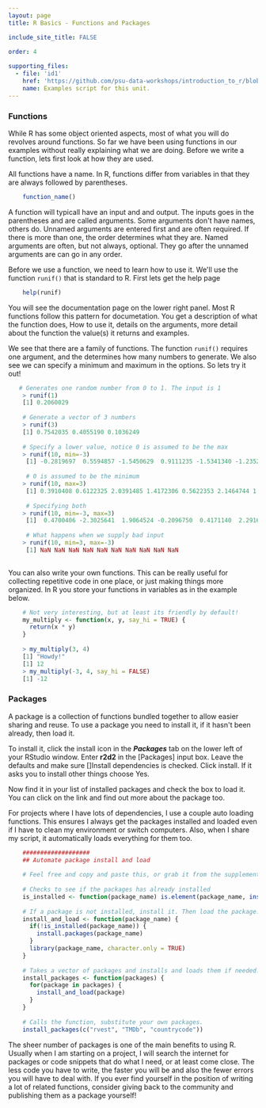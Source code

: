 ```yaml
---
layout: page
title: R Basics - Functions and Packages

include_site_title: FALSE

order: 4
    
supporting_files:
  - file: 'id1'
    href: 'https://github.com/psu-data-workshops/introduction_to_r/blob/master/scripts/data_types.R'
    name: Examples script for this unit.  
---
```


### Functions

While R has some object oriented aspects, most of what you will do revolves 
around functions. So far we have been using functions in our examples without
really explaining what we are doing. Before we write a function, lets first
look at how they are used.

All functions have a name. In R, functions differ from variables in that they
are always followed by parentheses.

```R
    function_name()
```

A function will typicall have an input and and output. The inputs goes in
the parentheses and are called arguments. Some arguments don't have names, others do.
Unnamed arguments are entered first and are often required. If there is more
than one, the order determines what they are. Named arguments are often, but
not always, optional. They go after the unnamed arguments are can go in 
any order. 

Before we use a function, we need to learn how to use it. We'll use the 
function `runif()` that is standard to R. First lets get the help page

```R
    help(runif)
```

You will see the documentation page on the lower right panel. Most R functions 
follow this pattern for documetation. You get a description of what the function
does, How to use it, details on the arguments, more detail about the function
the value(s) it returns and examples. 

We see that there are a family of functions. The function `runif()` requires
one argument, and the determines how many numbers to generate. We also see 
we can specify a minimum and maximum in the options. So lets try it out!



```R
   # Generates one random number from 0 to 1. The input is 1
    > runif(1)
    [1] 0.2060029
    
    # Generate a vector of 3 numbers
    > runif(3)
    [1] 0.7542035 0.4055190 0.1036249
    
    # Specify a lower value, notice 0 is assumed to be the max
    > runif(10, min=-3)
     [1] -0.2819697  0.5594857 -1.5450629  0.9111235 -1.5341340 -1.2352929  0.8539003 -2.6672495 -0.1213483 -2.2647624
     
     # 0 is assumed to be the minimum
    > runif(10, max=3)
     [1] 0.3910408 0.6122325 2.0391485 1.4172306 0.5622353 2.1464744 1.0864376 1.2396556 1.8573487 1.8418561
     
     # Specifying both
    > runif(10, min=-3, max=3)
     [1]  0.4700406 -2.3025641  1.9064524 -0.2096750  0.4171140  2.2916133  0.7480566 -2.0999288 -1.9003916  1.5339751
     
     # What happens when we supply bad input
    > runif(10, min=3, max=-3)
     [1] NaN NaN NaN NaN NaN NaN NaN NaN NaN NaN
   
```

You can also write your own functions. This can be really useful for collecting
repetitive code in one place, or just making things more organized. In R you
store your functions in variables as in the example below.

```R
    # Not very interesting, but at least its friendly by default!
    my_multiply <- function(x, y, say_hi = TRUE) {
      return(x * y)
    }
    
    > my_multiply(3, 4)
    [1] "Howdy!"
    [1] 12
    > my_multiply(-3, 4, say_hi = FALSE)
    [1] -12
```


### Packages

A package is a collection of functions bundled together to allow easier
sharing and reuse. To use a package you need to install it, if it hasn't been
already, then load it. 

To install it, click the install icon in 
the **_Packages_** tab on the lower left of your RStudio window. Enter **r2d2**
in the [Packages] input box. Leave the defaults and make sure []Install dependencies
is checked. Click install. If it asks you to install other things choose Yes.

Now find it in your list of installed packages and check the box to load it.
You can click on the link and find out more about the package too.

For projects where I have lots of dependencies, I use a couple auto loading 
functions. This ensures I always get the packages installed and loaded even
if I have to clean my environment or switch computers. Also, when I share 
my script, it automatically loads everything for them too.

```R
    ###################
    ## Automate package install and load
    
    # Feel free and copy and paste this, or grab it from the supplementary files.
    
    # Checks to see if the packages has already installed
    is_installed <- function(package_name) is.element(package_name, installed.packages()[,1])
    
    # If a package is not installed, install it. Then load the package.
    install_and_load <- function(package_name) {
      if(!is_installed(package_name)) {
        install.packages(package_name)
      }
      library(package_name, character.only = TRUE)
    }
    
    # Takes a vector of packages and installs and loads them if needed.
    install_packages <- function(packages) {
      for(package in packages) {
        install_and_load(package)
      }
    }
    
    # Calls the function, substitute your own packages.
    install_packages(c("rvest", "TMDb", "countrycode"))
```

The sheer number of packages is one of the main benefits to using R. Usually 
when I am starting on a project, I will search the internet for packages or 
code snippets that do what I need, or at least come close. The less code you
have to write, the faster you will be and also the fewer errors you will have 
to deal with. If you ever find yourself in the position of writing a lot of 
related functions, consider giving back to the community and publishing them 
as a package yourself!








